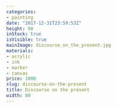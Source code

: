 ```yaml
---
categories:
- painting
date: "2017-12-31T23:59:53Z"
height: 90
inStock: true
isVisible: true
mainImage: discourse_on_the_present.jpg
materials:
- acrylic
- ink
- marker
- canvas
price: 1000
slug: discourse-on-the-present
title: Discourse on the present
width: 80
---
```


